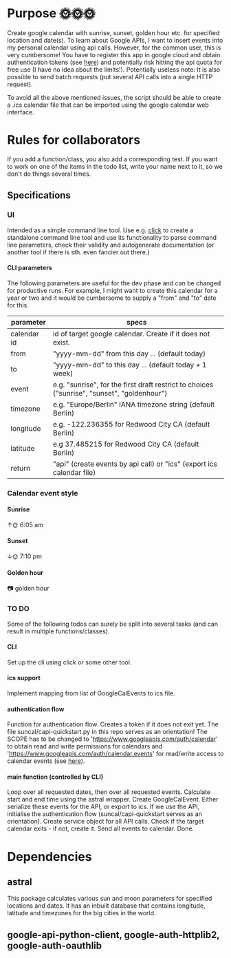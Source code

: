 # Purpose 🌞🌞🌞
Create google calendar with sunrise, sunset, golden hour etc. for specified
location and date(s). To learn about Google APIs, I want to insert events into my personal calendar using api calls.
However, for the common user, this is very cumbersome! You have to register this app in google cloud and obtain 
authentication tokens (see [here](https://developers.google.com/calendar/quickstart/python)) and potentially risk 
hitting the api quota for free use (I have no idea about the limits!).
Potentially useless note: It is also possible to send batch requests (put several API calls into a single HTTP request). 

To avoid all the above mentioned issues, the script should be able to create a .ics calendar file that can be 
imported using the google calendar web interface. 

# Rules for collaborators
If you add a function/class, you also add a corresponding test. If you want to work on one of the items in the todo
list, write your name next to it, so we don't do things several times.

## Specifications

### UI

Intended as a simple command line tool. Use e.g. [click](https://click.palletsprojects.com/en/7.x/) to create a 
standalone command line tool and use its functionality to parse command line parameters, check their validity and 
autogenerate documentation (or another tool if there is sth. even fancier out there.)

#### CLI parameters

The following parameters are useful for the dev phase and can be changed for productive runs. For example, 
I might want to create this calendar for a year or two and it would be cumbersome to supply a "from" and "to"
date for this. 

|   parameter  | specs |
|--------------|-------|
| calendar id  | id of target google calendar. Create if it does not exist. |
| from         | "yyyy-mm-dd" from this day ... (default today) |
| to           | "yyyy-mm-dd" to this day ... (default today + 1 week) |
| event        | e.g. "sunrise", for the first draft restrict to choices {"sunrise", "sunset", "goldenhour"} |
| timezone     | e.g. "Europe/Berlin" IANA timezone string (default Berlin) |
| longitude    | e.g. -122.236355 for Redwood City CA (default Berlin) |
| latitude     | e.g 37.485215 for Redwood City CA (default Berlin) |
| return       | "api" (create events by api call) or "ics" (export ics calendar file) | 

### Calendar event style

#### Sunrise

↑🌞 6:05 am

#### Sunset

↓🌞 7:10 pm

#### Golden hour
📷 golden hour

### TO DO
Some of the following todos can surely be split into several tasks (and can result in multiple functions/classes).

#### CLI
Set up the cli using click or some other tool.

#### ics support
Implement mapping from list of GoogleCalEvents to ics file. 

#### authentication flow
Function for authentication flow. Creates a token if it does not exit yet. The file suncal/capi-quickstart.py in this 
repo serves as an orientation! The SCOPE has to be changed to 'https://www.googleapis.com/auth/calendar' to obtain read
and write permissions for calendars and 'https://www.googleapis.com/auth/calendar.events' for read/write access to 
calendar events (see [here](https://developers.google.com/calendar/auth)).

#### main function (controlled by CLI)
Loop over all requested dates, then over all requested events. Calculate start and end time using the astral wrapper. 
Create GoogleCalEvent. Either serialize these events for the API, or export to ics. If we use the API, initialise the 
authentication flow (suncal/capi-quickstart serves as an orientation). Create service object for all API calls. Check if
the target calendar exits - if not, create it. Send all events to calendar. Done. 

# Dependencies

## astral
This package calculates various sun and moon parameters for specified
locations and dates. It has an inbuilt database that contains longitude,
latitude and timezones for the big cities in the world.

## google-api-python-client, google-auth-httplib2, google-auth-oauthlib

